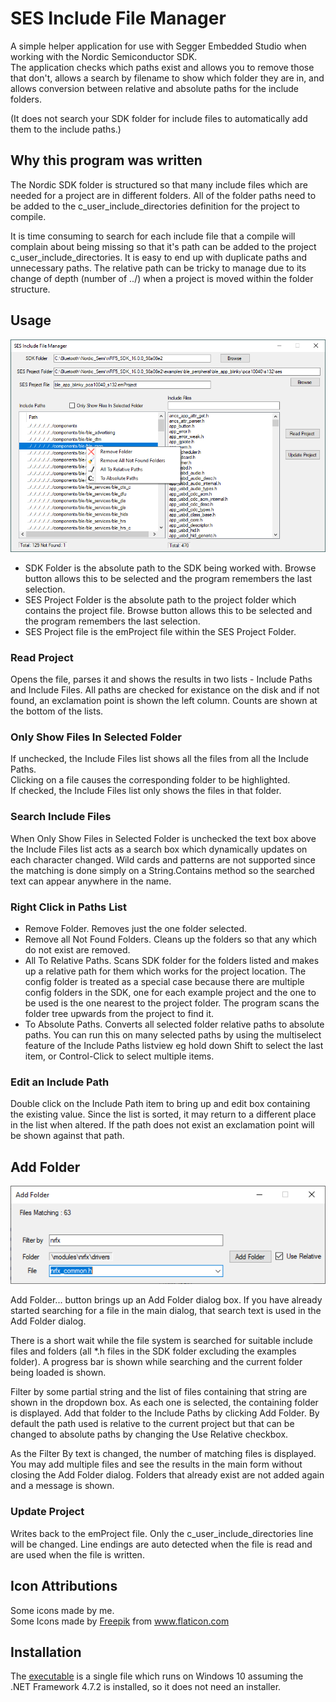 # SES Include File Manager

A simple helper application for use with Segger Embedded Studio when working with the Nordic Semiconductor SDK.  
The application checks which paths exist and allows you to remove those that don't, allows a search by filename to show which folder they are in, and allows conversion between relative and absolute paths for the include folders.

(It does not search your SDK folder for include files to automatically add them to the include paths.)


## Why this program was written

The Nordic SDK folder is structured so that many include files which are needed for a project are in different folders. All of the folder paths need to be added to the c_user_include_directories definition for the project to compile. 

It is time consuming to search for each include file that a compile will complain about being missing so that it's path can be added to the project c_user_include_directories. It is easy to end up with duplicate paths and unnecessary paths. The relative path can be tricky to manage due to its change of depth (number of ../) when a project is moved within the folder structure.

## Usage

![SES Include File Manager](SESIFM_with_rightclick.png)

- SDK Folder is the absolute path to the SDK being worked with. Browse button allows this to be selected and the program remembers the last selection.
- SES Project Folder is the absolute path to the project folder which contains the project file. Browse button allows this to be selected and the program remembers the last selection.
- SES Project file is the emProject file within the SES Project Folder.

### Read Project
Opens the file, parses it and shows the results in two lists - Include Paths and Include Files. All paths are checked for existance on the disk and if not found, an exclamation point is shown the left column. Counts are shown at the bottom of the lists.  

### Only Show Files In Selected Folder
If unchecked, the Include Files list shows all the files from all the Include Paths.  
Clicking on a file causes the corresponding folder to be highlighted.  
If checked, the Include Files list only shows the files in that folder.  

### Search Include Files
When Only Show Files in Selected Folder is unchecked the text box above the Include Files list acts as a search box which dynamically updates on each character changed. Wild cards and patterns are not supported since the matching is done simply on a String.Contains method so the searched text can appear anywhere in the name.

### Right Click in Paths List
- Remove Folder. Removes just the one folder selected.
- Remove all Not Found Folders. Cleans up the folders so that any which do not exist are removed.
- All To Relative Paths. Scans SDK folder for the folders listed and makes up a relative path for them which works for the project location. The config folder is treated as a special case because there are multiple config folders in the SDK, one for each example project and the one to be used is the one nearest to the project folder. The program scans the folder tree upwards from the project to find it.
- To Absolute Paths. Converts all selected folder relative paths to absolute paths. You can run this on many selected paths by using the multiselect feature of the Include Paths listview eg hold down Shift to select the last item, or Control-Click to select multiple items.

### Edit an Include Path
Double click on the Include Path item to bring up and edit box containing the existing value. Since the list is sorted, it may return to a different place in the list when altered. If the path does not exist an exclamation point will be shown against that path.

## Add Folder
![SESIFM Add Folder Dialog](SESIFM_add_folder.png)

Add Folder... button brings up an Add Folder dialog box. If you have already started searching for a file in the main dialog, that search text is used in the Add Folder dialog.

There is a short wait while the file system is searched for suitable include files and folders (all *.h files in the SDK folder excluding the examples folder). A progress bar is shown while searching and the current folder being loaded is shown.

Filter by some partial string and the list of files containing that string are shown in the dropdown box. As each one is selected, the containing folder is displayed. Add that folder to the Include Paths by clicking Add Folder. By default the path used is relative to the current project but that can be changed to absolute paths by changing the Use Relative checkbox.  

As the Filter By text is changed, the number of matching files is displayed. You may add multiple files and see the results in the main form without closing the Add Folder dialog. Folders that already exist are not added again and a message is shown.  

### Update Project
Writes back to the emProject file. Only the c_user_include_directories line will be changed. Line endings are auto detected when the file is read and are used when the file is written.

## Icon Attributions
Some icons made by me.  
Some Icons made by <a href="http://www.freepik.com/" title="Freepik">Freepik</a> from <a href="https://www.flaticon.com/" title="Flaticon">www.flaticon.com</a>

 
## Installation
The [executable](SESIncludeFileManager/bin/x86/Release/SESIncludeFileManager.exe) is a single file which runs on Windows 10 assuming the .NET Framework 4.7.2 is installed, so it does not need an installer.  
